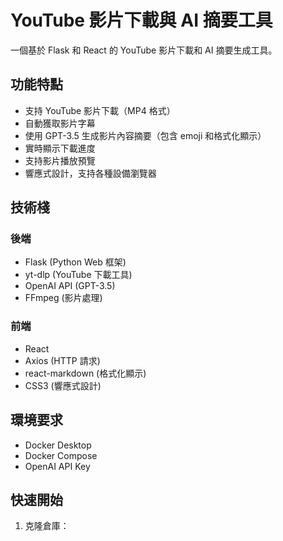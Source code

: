 # YouTube 影片下載與 AI 摘要工具

一個基於 Flask 和 React 的 YouTube 影片下載和 AI 摘要生成工具。

## 功能特點

- 支持 YouTube 影片下載（MP4 格式）
- 自動獲取影片字幕
- 使用 GPT-3.5 生成影片內容摘要（包含 emoji 和格式化顯示）
- 實時顯示下載進度
- 支持影片播放預覽
- 響應式設計，支持各種設備瀏覽器

## 技術棧

### 後端
- Flask (Python Web 框架)
- yt-dlp (YouTube 下載工具)
- OpenAI API (GPT-3.5)
- FFmpeg (影片處理)

### 前端
- React
- Axios (HTTP 請求)
- react-markdown (格式化顯示)
- CSS3 (響應式設計)

## 環境要求

- Docker Desktop
- Docker Compose
- OpenAI API Key

## 快速開始

1. 克隆倉庫：